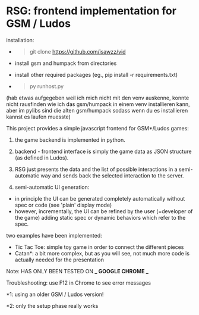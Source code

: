 # RSG: frontend implementation for GSM / Ludos

installation:

- > git clone https://github.com/isawzz/vid

- install gsm and humpack from directories

- install other required packages (eg., pip install -r requirements.txt)

- > py runhost.py

(hab etwas aufgegeben weil ich mich nicht mit den venv auskenne, konnte nicht rausfinden wie ich das gsm/humpack in einem venv installieren kann, aber im pylibs sind die alten gsm/humpack sodass wenn du es installieren kannst es laufen muesste)

This project provides a simple javascript frontend for GSM\*/Ludos games:

1. the game backend is implemented in python.

2. backend - frontend interface is simply the game data as JSON structure (as defined in Ludos).

3. RSG just presents the data and the list of possible interactions in a semi-automatic way and sends back the selected interaction to the server.

4. semi-automatic UI generation:

- in principle the UI can be generated completely automatically without spec or code (see 'plain' display mode)
- however, incrementally, the UI can be refined by the user (=developer of the game) adding static spec or dynamic behaviors which refer to the spec.

two examples have been implemented:

- Tic Tac Toe: simple toy game in order to connect the different pieces
- Catan\*: a bit more complex, but as you will see, not much more code is actually needed for the presentation

Note: HAS ONLY BEEN TESTED ON **_ GOOGLE CHROME _**

Troubleshooting: use F12 in Chrome to see error messages

\*1: using an older GSM / Ludos version!

\*2: only the setup phase really works
